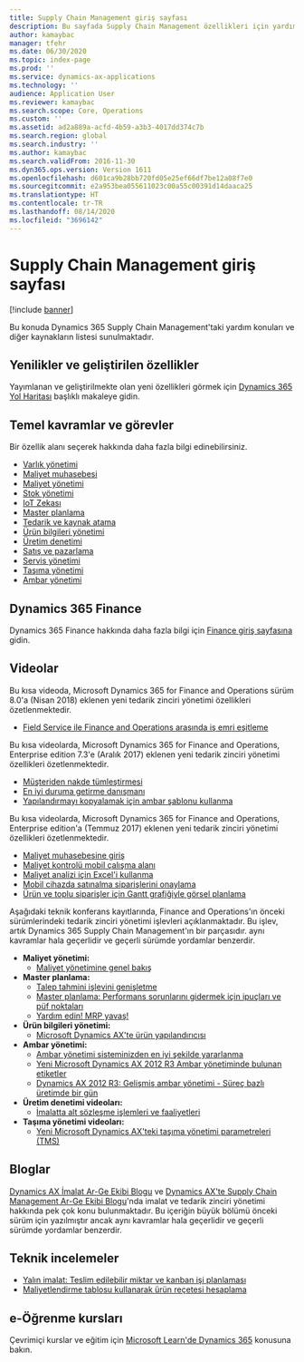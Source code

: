 ```yaml
---
title: Supply Chain Management giriş sayfası
description: Bu sayfada Supply Chain Management özellikleri için yardım konuları ve diğer kaynakların listesi sunulmaktadır.
author: kamaybac
manager: tfehr
ms.date: 06/30/2020
ms.topic: index-page
ms.prod: ''
ms.service: dynamics-ax-applications
ms.technology: ''
audience: Application User
ms.reviewer: kamaybac
ms.search.scope: Core, Operations
ms.custom: ''
ms.assetid: ad2a889a-acfd-4b59-a3b3-4017dd374c7b
ms.search.region: global
ms.search.industry: ''
ms.author: kamaybac
ms.search.validFrom: 2016-11-30
ms.dyn365.ops.version: Version 1611
ms.openlocfilehash: d601ca9b28bb720fd05e25ef66df7be12a08f7e0
ms.sourcegitcommit: e2a953bea055611023c00a55c00391d14daaca25
ms.translationtype: HT
ms.contentlocale: tr-TR
ms.lasthandoff: 08/14/2020
ms.locfileid: "3696142"
---
```

# <a name="supply-chain-management-home-page"></a>Supply Chain Management giriş sayfası

[!include [banner](includes/banner.md)]

Bu konuda Dynamics 365 Supply Chain Management'taki yardım konuları ve diğer kaynakların listesi sunulmaktadır.

## <a name="whats-new-and-in-development"></a>Yenilikler ve geliştirilen özellikler

Yayımlanan ve geliştirilmekte olan yeni özellikleri görmek için [Dynamics 365 Yol Haritası](https://roadmap.dynamics.com/) başlıklı makaleye gidin.

## <a name="core-concepts-and-tasks"></a>Temel kavramlar ve görevler

Bir özellik alanı seçerek hakkında daha fazla bilgi edinebilirsiniz.

- [Varlık yönetimi](asset-management/index.md)
- [Maliyet muhasebesi](../finance/cost-accounting/cost-accounting-home-page.md)
- [Maliyet yönetimi](cost-management/cost-management-home-page.md)  
- [Stok yönetimi](inventory/inventory-home-page.md)
- [IoT Zekası](iot/iot-intelligence-home-page.md)
- [Master planlama](master-planning/master-planning-home-page.md)
- [Tedarik ve kaynak atama](procurement/procurement-sourcing-overview.md)
- [Ürün bilgileri yönetimi](pim/product-information.md)
- [Üretim denetimi](production-control/production-process-overview.md)
- [Satış ve pazarlama](sales-marketing/overview-sales-marketing.md)
- [Servis yönetimi](service-management/service-management-home-page.md)
- [Taşıma yönetimi](transportation/transportation-management-overview.md)
- [Ambar yönetimi](warehousing/warehouse-configuration.md)

## <a name="dynamics-365-finance"></a>Dynamics 365 Finance

Dynamics 365 Finance hakkında daha fazla bilgi için [Finance giriş sayfasına](../finance/index.md) gidin.

## <a name="videos"></a>Videolar

Bu kısa videoda, Microsoft Dynamics 365 for Finance and Operations sürüm 8.0'a (Nisan 2018) eklenen yeni tedarik zinciri yönetimi özellikleri özetlenmektedir.

- [Field Service ile Finance and Operations arasında iş emri eşitleme](https://youtu.be/hAB4TDVMjxU)

Bu kısa videolarda, Microsoft Dynamics 365 for Finance and Operations, Enterprise edition 7.3'e (Aralık 2017) eklenen yeni tedarik zinciri yönetimi özellikleri özetlenmektedir.

- [Müşteriden nakde tümleştirmesi](https://youtu.be/AVV9x5x-XCg) 
- [En iyi duruma getirme danışmanı](https://www.youtube.com/watch?v=MRsAzgFCUSQ&t=4s)
- [Yapılandırmayı kopyalamak için ambar şablonu kullanma](https://www.youtube.com/watch?v=K2WIfFlqJYs&feature=youtu.be)

Bu kısa videolarda, Microsoft Dynamics 365 for Finance and Operations, Enterprise edition'a (Temmuz 2017) eklenen yeni tedarik zinciri yönetimi özellikleri özetlenmektedir.

- [Maliyet muhasebesine giriş](https://youtu.be/1pUDtJQZ8FU)
- [Maliyet kontrolü mobil çalışma alanı](https://youtu.be/imsuTg8rUVk)
- [Maliyet analizi için Excel'i kullanma](https://youtu.be/-HKHYdClvx8)
- [Mobil cihazda satınalma siparişlerini onaylama](https://youtu.be/gZ-gOlJe7H8)
- [Ürün ve toplu siparişler için Gantt grafiğiyle görsel planlama](https://youtu.be/BtbuShkGj4I)

Aşağıdaki teknik konferans kayıtlarında, Finance and Operations'ın önceki sürümlerindeki tedarik zinciri yönetimi işlevleri açıklanmaktadır. Bu işlev, artık Dynamics 365 Supply Chain Management'ın bir parçasıdır. aynı kavramlar hala geçerlidir ve geçerli sürümde yordamlar benzerdir.

- **Maliyet yönetimi:**
  - [Maliyet yönetimine genel bakış](https://www.youtube.com/watch?v=vXzlC-mOBcg&feature=youtu.be)
- **Master planlama:**
  - [Talep tahmini işlevini genişletme](https://www.youtube.com/watch?v=4OIKIXLiNjI&feature=youtu.be)
  - [Master planlama: Performans sorunlarını gidermek için ipuçları ve püf noktaları](https://youtu.be/7v8BPmEs9Dg)
  - [Yardım edin! MRP yavaş!](https://youtu.be/RLXybx20B5o)
- **Ürün bilgileri yönetimi:**
  - [Microsoft Dynamics AX'te ürün yapılandırıcısı](https://youtu.be/zotrj3SbCl4)
- **Ambar yönetimi:**
  - [Ambar yönetimi sisteminizden en iyi şekilde yararlanma](https://www.youtube.com/watch?v=--_didmZKHo&t=10s)
  - [Yeni Microsoft Dynamics AX 2012 R3 Ambar yönetiminde bulunan etiketler](https://youtu.be/5w1MngVchBA)
  - [Dynamics AX 2012 R3: Gelişmiş ambar yönetimi - Süreç bazlı üretimde bir gün](https://www.youtube.com/embed/QUxXUrN-7n4)
- **Üretim denetimi videoları:**
  - [İmalatta alt sözleşme işlemleri ve faaliyetleri](https://youtu.be/y1jrd3A_k70)
- **Taşıma yönetimi videoları:**
  - [Yeni Microsoft Dynamics AX'teki taşıma yönetimi parametreleri (TMS)](https://youtu.be/jgmTgJIgEFQ)

## <a name="blogs"></a>Bloglar

[Dynamics AX İmalat Ar-Ge Ekibi Blogu](https://blogs.msdn.microsoft.com/axmfg/) ve [Dynamics AX'te Supply Chain Management Ar-Ge Ekibi Blogu](https://blogs.msdn.microsoft.com/dynamicsaxscm/)'nda imalat ve tedarik zinciri yönetimi hakkında pek çok konu bulunmaktadır. Bu içeriğin büyük bölümü önceki sürüm için yazılmıştır ancak aynı kavramlar hala geçerlidir ve geçerli sürümde yordamlar benzerdir.

## <a name="white-papers"></a>Teknik incelemeler

- [Yalın imalat: Teslim edilebilir miktar ve kanban işi planlaması](https://mbs.microsoft.com/customersource/northamerica/AX/learning/documentation/white-papers/leanmanufkanban365opt/)
- [Maliyetlendirme tablosu kullanarak ürün reçetesi hesaplama](https://mbs.microsoft.com/customersource/northamerica/AX/learning/documentation/white-papers/365operationsbomcalsheet/)

## <a name="elearning-courses"></a>e-Öğrenme kursları

Çevrimiçi kurslar ve eğitim için [Microsoft Learn'de Dynamics 365](https://docs.microsoft.com/learn/dynamics365/) konusuna bakın.
